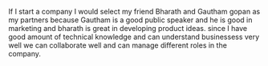 If I start a company I would select my friend Bharath and Gautham gopan as my partners because Gautham is a good public speaker and he is good in marketing and bharath is great in developing product ideas.
since I have good amount of technical knowledge and can understand businessess very well we can collaborate well and can manage different roles in the company.

